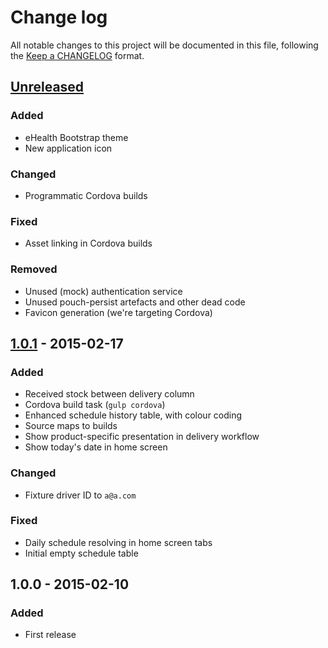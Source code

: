 # Change log

All notable changes to this project will be documented in this file, following
the [Keep a CHANGELOG][keep-a-changelog] format.

## [Unreleased][unreleased]

### Added

- eHealth Bootstrap theme
- New application icon

### Changed

- Programmatic Cordova builds

### Fixed

- Asset linking in Cordova builds

### Removed

- Unused (mock) authentication service
- Unused pouch-persist artefacts and other dead code
- Favicon generation (we're targeting Cordova)

## [1.0.1] - 2015-02-17

### Added

- Received stock between delivery column
- Cordova build task (`gulp cordova`)
- Enhanced schedule history table, with colour coding
- Source maps to builds
- Show product-specific presentation in delivery workflow
- Show today's date in home screen

### Changed

- Fixture driver ID to `a@a.com`

### Fixed

- Daily schedule resolving in home screen tabs
- Initial empty schedule table

## 1.0.0 - 2015-02-10

### Added

- First release

[unreleased]: https://github.com/eHealthAfrica/direct-delivery/compare/v1.0.1...HEAD
[1.0.1]: https://github.com/eHealthAfrica/direct-delivery/compare/v1.0.0...v1.0.1
[keep-a-changelog]: http://keepachangelog.com
